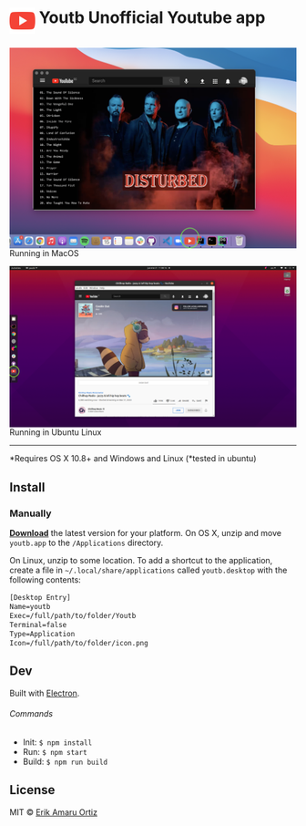 # <img src="media/icon.png" width="45" align="left">&nbsp;Youtb Unofficial Youtube app

<br>
<a href="https://github.com/eriknyk/youtb/releases/latest">
  <img src="media/screenshot.png" align="left" width="846">
</a>


Running in MacOS



<a href="https://github.com/eriknyk/youtb/releases/latest">
  <img src="media/linux_screenshot.png" align="left" width="846">
</a>


Running in Ubuntu Linux


---
*Requires OS X 10.8+ and Windows and Linux (*tested in ubuntu)

## Install

### Manually

[**Download**](https://github.com/eriknyk/youtb/releases/latest) the latest version for your platform. On OS X, unzip and move `youtb.app` to the `/Applications` directory.

On Linux, unzip to some location. To add a shortcut to the application, create a file in ``~/.local/share/applications`` called ``youtb.desktop`` with the following contents:

```
[Desktop Entry]
Name=youtb
Exec=/full/path/to/folder/Youtb
Terminal=false
Type=Application
Icon=/full/path/to/folder/icon.png

```

## Dev

Built with [Electron](http://electron.atom.io).

###### Commands

- Init: `$ npm install`
- Run: `$ npm start`
- Build: `$ npm run build`


## License

MIT © [Erik Amaru Ortiz](http://github.com/eriknyk)
